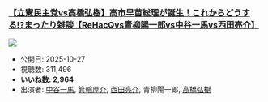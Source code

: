 ### [【立憲民主党vs高橋弘樹】高市早苗総理が誕生！これからどうする!?まったり雑談【ReHacQvs青柳陽一郎vs中谷一馬vs西田亮介】](https://www.youtube.com/watch?v=gb289snBsWY)
[![](https://img.youtube.com/vi/gb289snBsWY/sddefault.jpg)](https://www.youtube.com/watch?v=gb289snBsWY)
-   公開日: 2025-10-27
-   視聴数: 311,496
-   **いいね数: 2,964**
-   出演者: [中谷一馬](/rehacq_fan/people/中谷一馬 "wikilink"), [箕輪厚介](/rehacq_fan/people/箕輪厚介 "wikilink"), [西田亮介](/rehacq_fan/people/西田亮介 "wikilink"), 青柳陽一郎, [高橋弘樹](/rehacq_fan/people/高橋弘樹 "wikilink")
